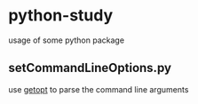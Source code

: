 # python-study
usage of some python package

## setCommandLineOptions.py
use [getopt](https://docs.python.org/2/library/getopt.html) to parse the command line arguments
